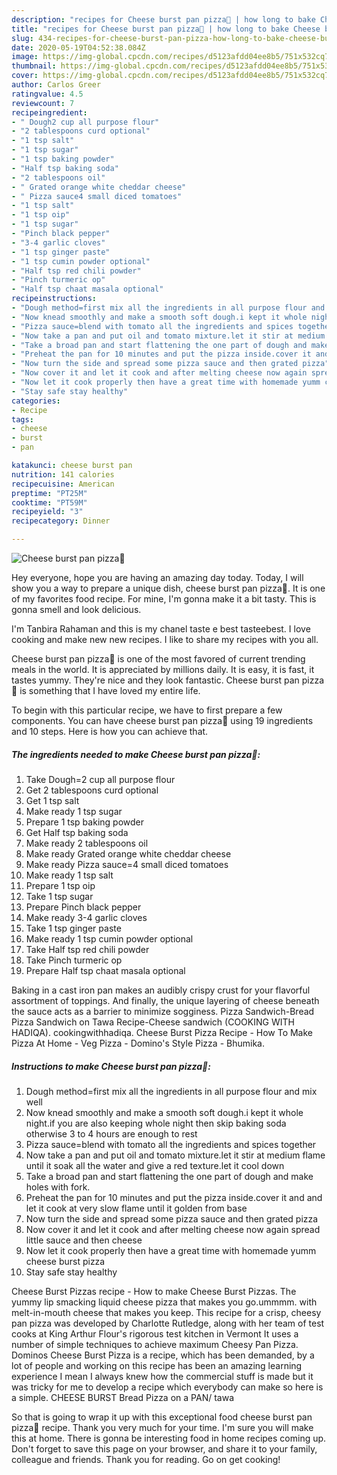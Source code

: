 ```yaml
---
description: "recipes for Cheese burst pan pizza🍕 | how long to bake Cheese burst pan pizza🍕"
title: "recipes for Cheese burst pan pizza🍕 | how long to bake Cheese burst pan pizza🍕"
slug: 434-recipes-for-cheese-burst-pan-pizza-how-long-to-bake-cheese-burst-pan-pizza
date: 2020-05-19T04:52:38.084Z
image: https://img-global.cpcdn.com/recipes/d5123afdd04ee8b5/751x532cq70/cheese-burst-pan-pizza🍕-recipe-main-photo.jpg
thumbnail: https://img-global.cpcdn.com/recipes/d5123afdd04ee8b5/751x532cq70/cheese-burst-pan-pizza🍕-recipe-main-photo.jpg
cover: https://img-global.cpcdn.com/recipes/d5123afdd04ee8b5/751x532cq70/cheese-burst-pan-pizza🍕-recipe-main-photo.jpg
author: Carlos Greer
ratingvalue: 4.5
reviewcount: 7
recipeingredient:
- " Dough2 cup all purpose flour"
- "2 tablespoons curd optional"
- "1 tsp salt"
- "1 tsp sugar"
- "1 tsp baking powder"
- "Half tsp baking soda"
- "2 tablespoons oil"
- " Grated orange white cheddar cheese"
- " Pizza sauce4 small diced tomatoes"
- "1 tsp salt"
- "1 tsp oip"
- "1 tsp sugar"
- "Pinch black pepper"
- "3-4 garlic cloves"
- "1 tsp ginger paste"
- "1 tsp cumin powder optional"
- "Half tsp red chili powder"
- "Pinch turmeric op"
- "Half tsp chaat masala optional"
recipeinstructions:
- "Dough method=first mix all the ingredients in all purpose flour and mix well"
- "Now knead smoothly and make a smooth soft dough.i kept it whole night.if you are also keeping whole night then skip baking soda otherwise 3 to 4 hours are enough to rest"
- "Pizza sauce=blend with tomato all the ingredients and spices together"
- "Now take a pan and put oil and tomato mixture.let it stir at medium flame until it soak all the water and give a red texture.let it cool down"
- "Take a broad pan and start flattening the one part of dough and make holes with fork."
- "Preheat the pan for 10 minutes and put the pizza inside.cover it and and let it cook at very slow flame until it golden from base"
- "Now turn the side and spread some pizza sauce and then grated pizza"
- "Now cover it and let it cook and after melting cheese now again spread little sauce and then cheese"
- "Now let it cook properly then have a great time with homemade yumm cheese burst pizza"
- "Stay safe stay healthy"
categories:
- Recipe
tags:
- cheese
- burst
- pan

katakunci: cheese burst pan 
nutrition: 141 calories
recipecuisine: American
preptime: "PT25M"
cooktime: "PT59M"
recipeyield: "3"
recipecategory: Dinner

---
```



![Cheese burst pan pizza🍕](https://img-global.cpcdn.com/recipes/d5123afdd04ee8b5/751x532cq70/cheese-burst-pan-pizza🍕-recipe-main-photo.jpg)

Hey everyone, hope you are having an amazing day today. Today, I will show you a way to prepare a unique dish, cheese burst pan pizza🍕. It is one of my favorites food recipe. For mine, I'm gonna make it a bit tasty. This is gonna smell and look delicious.

I&#39;m Tanbira Rahaman and this is my chanel taste e best tasteebest. I love cooking and make new new recipes. I like to share my recipes with you all.

Cheese burst pan pizza🍕 is one of the most favored of current trending meals in the world. It is appreciated by millions daily. It is easy, it is fast, it tastes yummy. They're nice and they look fantastic. Cheese burst pan pizza🍕 is something that I have loved my entire life.


To begin with this particular recipe, we have to first prepare a few components. You can have cheese burst pan pizza🍕 using 19 ingredients and 10 steps. Here is how you can achieve that.

<!--inarticleads1-->

##### The ingredients needed to make Cheese burst pan pizza🍕:

1. Take  Dough=2 cup all purpose flour
1. Get 2 tablespoons curd optional
1. Get 1 tsp salt
1. Make ready 1 tsp sugar
1. Prepare 1 tsp baking powder
1. Get Half tsp baking soda
1. Make ready 2 tablespoons oil
1. Make ready  Grated orange white cheddar cheese
1. Make ready  Pizza sauce=4 small diced tomatoes
1. Make ready 1 tsp salt
1. Prepare 1 tsp oip
1. Take 1 tsp sugar
1. Prepare Pinch black pepper
1. Make ready 3-4 garlic cloves
1. Take 1 tsp ginger paste
1. Make ready 1 tsp cumin powder optional
1. Take Half tsp red chili powder
1. Take Pinch turmeric op
1. Prepare Half tsp chaat masala optional


Baking in a cast iron pan makes an audibly crispy crust for your flavorful assortment of toppings. And finally, the unique layering of cheese beneath the sauce acts as a barrier to minimize sogginess. Pizza Sandwich-Bread Pizza Sandwich on Tawa Recipe-Cheese sandwich (COOKING WITH HADIQA). cookingwithhadiqa. Cheese Burst Pizza Recipe - How To Make Pizza At Home - Veg Pizza - Domino&#39;s Style Pizza - Bhumika. 

<!--inarticleads2-->

##### Instructions to make Cheese burst pan pizza🍕:

1. Dough method=first mix all the ingredients in all purpose flour and mix well
1. Now knead smoothly and make a smooth soft dough.i kept it whole night.if you are also keeping whole night then skip baking soda otherwise 3 to 4 hours are enough to rest
1. Pizza sauce=blend with tomato all the ingredients and spices together
1. Now take a pan and put oil and tomato mixture.let it stir at medium flame until it soak all the water and give a red texture.let it cool down
1. Take a broad pan and start flattening the one part of dough and make holes with fork.
1. Preheat the pan for 10 minutes and put the pizza inside.cover it and and let it cook at very slow flame until it golden from base
1. Now turn the side and spread some pizza sauce and then grated pizza
1. Now cover it and let it cook and after melting cheese now again spread little sauce and then cheese
1. Now let it cook properly then have a great time with homemade yumm cheese burst pizza
1. Stay safe stay healthy


Cheese Burst Pizzas recipe - How to make Cheese Burst Pizzas. The yummy lip smacking liquid cheese pizza that makes you go.ummmm. with melt-in-mouth cheese that makes you keep. This recipe for a crisp, cheesy pan pizza was developed by Charlotte Rutledge, along with her team of test cooks at King Arthur Flour&#39;s rigorous test kitchen in Vermont It uses a number of simple techniques to achieve maximum Cheesy Pan Pizza. Dominos Cheese Burst Pizza is a recipe, which has been demanded, by a lot of people and working on this recipe has been an amazing learning experience I mean I always knew how the commercial stuff is made but it was tricky for me to develop a recipe which everybody can make so here is a simple. CHEESE BURST Bread Pizza on a PAN/ tawa 

So that is going to wrap it up with this exceptional food cheese burst pan pizza🍕 recipe. Thank you very much for your time. I'm sure you will make this at home. There is gonna be interesting food in home recipes coming up. Don't forget to save this page on your browser, and share it to your family, colleague and friends. Thank you for reading. Go on get cooking!

